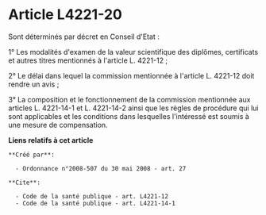 # Article L4221-20

Sont déterminés par décret en Conseil d'Etat : 

1° Les modalités d'examen de la valeur scientifique des diplômes, certificats et autres titres mentionnés à l'article L.
4221-12 ; 

2° Le délai dans lequel la commission mentionnée à l'article L. 4221-12 doit rendre un avis ; 

3° La composition et le fonctionnement de la commission mentionnée aux articles L. 4221-14-1 et L. 4221-14-2 ainsi que les
règles de procédure qui lui sont applicables et les conditions dans lesquelles l'intéressé est soumis à une mesure de
compensation.

**Liens relatifs à cet article**

	**Créé par**:

	  - Ordonnance n°2008-507 du 30 mai 2008 - art. 27

	**Cite**:

	  - Code de la santé publique - art. L4221-12
	  - Code de la santé publique - art. L4221-14-1
